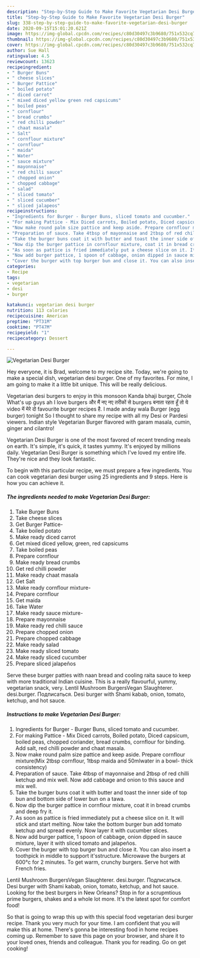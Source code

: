 ```yaml
---
description: "Step-by-Step Guide to Make Favorite Vegetarian Desi Burger"
title: "Step-by-Step Guide to Make Favorite Vegetarian Desi Burger"
slug: 338-step-by-step-guide-to-make-favorite-vegetarian-desi-burger
date: 2020-09-15T15:01:20.621Z
image: https://img-global.cpcdn.com/recipes/c80d30497c3b9680/751x532cq70/vegetarian-desi-burger-recipe-main-photo.jpg
thumbnail: https://img-global.cpcdn.com/recipes/c80d30497c3b9680/751x532cq70/vegetarian-desi-burger-recipe-main-photo.jpg
cover: https://img-global.cpcdn.com/recipes/c80d30497c3b9680/751x532cq70/vegetarian-desi-burger-recipe-main-photo.jpg
author: Sue Hall
ratingvalue: 4.5
reviewcount: 13623
recipeingredient:
- " Burger Buns"
- " cheese slices"
- " Burger Pattice"
- " boiled potato"
- " diced carrot"
- " mixed diced yellow green red capsicums"
- " boiled peas"
- " cornflour"
- " bread crumbs"
- " red chilli powder"
- " chaat masala"
- " Salt"
- " cornflour mixture"
- " cornflour"
- " maida"
- " Water"
- " sauce mixture"
- " mayonnaise"
- " red chilli sauce"
- " chopped onion"
- " chopped cabbage"
- " salad"
- " sliced tomato"
- " sliced cucumber"
- " sliced jalapeos"
recipeinstructions:
- "Ingredients for Burger - Burger Buns, sliced tomato and cucumber."
- "For making Pattice - Mix Diced carrots, Boiled potato, Diced capsicum, boiled peas, chopped coriander, bread crumbs, cornflour for binding. Add salt, red chilli powder and chaat masala."
- "Now make round palm size pattice and keep aside. Prepare cornflour mixture(Mix 2tbsp cornflour, 1tbsp maida and 50mlwater in a bowl- thick consistency)"
- "Preparation of sauce. Take 4tbsp of mayonnaise and 2tbsp of red chilli ketchup and mix well. Now add cabbage and onion to this sauce and mix well."
- "Take the burger buns coat it with butter and toast the inner side of top bun and bottom side of lower bun on a tawa."
- "Now dip the burger pattice in cornflour mixture, coat it in bread crumbs and deep fry it."
- "As soon as pattice is fried immediately put a cheese slice on it. It will stick and start melting. Now take the bottom burger bun add tomato ketchup and spread evenly. Now layer it with cucumber slices."
- "Now add burger pattice, 1 spoon of cabbage, onion dipped in sauce mixture, layer it with sliced tomato and jalapeños."
- "Cover the burger with top burger bun and close it. You can also insert a toothpick in middle to support it&#39;sstructure. Microwave the burgers at 600°c for 2 minutes. To get warm, crunchy burgers. Serve hot with French fries."
categories:
- Recipe
tags:
- vegetarian
- desi
- burger

katakunci: vegetarian desi burger 
nutrition: 113 calories
recipecuisine: American
preptime: "PT31M"
cooktime: "PT47M"
recipeyield: "1"
recipecategory: Dessert

---
```



![Vegetarian Desi Burger](https://img-global.cpcdn.com/recipes/c80d30497c3b9680/751x532cq70/vegetarian-desi-burger-recipe-main-photo.jpg)

Hey everyone, it is Brad, welcome to my recipe site. Today, we're going to make a special dish, vegetarian desi burger. One of my favorites. For mine, I am going to make it a little bit unique. This will be really delicious.

Vegetarian desi burgers to enjoy in this monsoon Kanda bhaji burger, Chole What&#39;s up guys ah I love burgers और मैं नए नए तरीकों से burgers बनाता रहता हूँ तो ये video में मेरे दो favourite burger recipes है. I made anday wala Burger (egg burger) tonight So I thought to share my recipe with all my Desi or Pardesi viewers. Indian style Vegetarian Burger flavored with garam masala, cumin, ginger and cilantro!

Vegetarian Desi Burger is one of the most favored of recent trending meals on earth. It's simple, it's quick, it tastes yummy. It's enjoyed by millions daily. Vegetarian Desi Burger is something which I've loved my entire life. They're nice and they look fantastic.


To begin with this particular recipe, we must prepare a few ingredients. You can cook vegetarian desi burger using 25 ingredients and 9 steps. Here is how you can achieve it.

<!--inarticleads1-->

##### The ingredients needed to make Vegetarian Desi Burger:

1. Take  Burger Buns
1. Take  cheese slices
1. Get  Burger Pattice-
1. Take  boiled potato
1. Make ready  diced carrot
1. Get  mixed diced yellow, green, red capsicums
1. Take  boiled peas
1. Prepare  cornflour
1. Make ready  bread crumbs
1. Get  red chilli powder
1. Make ready  chaat masala
1. Get  Salt
1. Make ready  cornflour mixture-
1. Prepare  cornflour
1. Get  maida
1. Take  Water
1. Make ready  sauce mixture-
1. Prepare  mayonnaise
1. Make ready  red chilli sauce
1. Prepare  chopped onion
1. Prepare  chopped cabbage
1. Make ready  salad
1. Make ready  sliced tomato
1. Make ready  sliced cucumber
1. Prepare  sliced jalapeños


Serve these burger patties with naan bread and cooling raita sauce to keep with more traditional Indian cuisine. This is a really flavourful, yummy, vegetarian snack, very. Lentil Mushroom BurgersVegan Slaughterer. desi.burger. Подписаться. Desi burger with Shami kabab, onion, tomato, ketchup, and hot sauce. 

<!--inarticleads2-->

##### Instructions to make Vegetarian Desi Burger:

1. Ingredients for Burger - Burger Buns, sliced tomato and cucumber.
1. For making Pattice - Mix Diced carrots, Boiled potato, Diced capsicum, boiled peas, chopped coriander, bread crumbs, cornflour for binding. Add salt, red chilli powder and chaat masala.
1. Now make round palm size pattice and keep aside. Prepare cornflour mixture(Mix 2tbsp cornflour, 1tbsp maida and 50mlwater in a bowl- thick consistency)
1. Preparation of sauce. Take 4tbsp of mayonnaise and 2tbsp of red chilli ketchup and mix well. Now add cabbage and onion to this sauce and mix well.
1. Take the burger buns coat it with butter and toast the inner side of top bun and bottom side of lower bun on a tawa.
1. Now dip the burger pattice in cornflour mixture, coat it in bread crumbs and deep fry it.
1. As soon as pattice is fried immediately put a cheese slice on it. It will stick and start melting. Now take the bottom burger bun add tomato ketchup and spread evenly. Now layer it with cucumber slices.
1. Now add burger pattice, 1 spoon of cabbage, onion dipped in sauce mixture, layer it with sliced tomato and jalapeños.
1. Cover the burger with top burger bun and close it. You can also insert a toothpick in middle to support it&#39;sstructure. Microwave the burgers at 600°c for 2 minutes. To get warm, crunchy burgers. Serve hot with French fries.


Lentil Mushroom BurgersVegan Slaughterer. desi.burger. Подписаться. Desi burger with Shami kabab, onion, tomato, ketchup, and hot sauce. Looking for the best burgers in New Orleans? Stop in for a scrupmtious prime burgers, shakes and a whole lot more. It&#39;s the latest spot for comfort food! 

So that is going to wrap this up with this special food vegetarian desi burger recipe. Thank you very much for your time. I am confident that you will make this at home. There's gonna be interesting food in home recipes coming up. Remember to save this page on your browser, and share it to your loved ones, friends and colleague. Thank you for reading. Go on get cooking!
